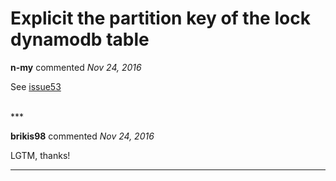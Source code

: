 # Explicit the partition key of the lock dynamodb table

**n-my** commented *Nov 24, 2016*

See [issue53](https://github.com/gruntwork-io/terragrunt/issues/53)

<br />
***


**brikis98** commented *Nov 24, 2016*

LGTM, thanks!
***

